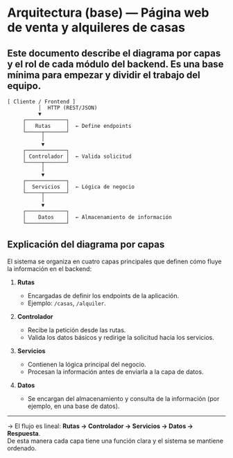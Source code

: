 # Arquitectura (base) — Página web de venta y alquileres de casas
## Este documento describe el diagrama por capas y el rol de cada módulo del backend. Es una base mínima para empezar y dividir el trabajo del equipo.

```
[ Cliente / Frontend ]
          │  HTTP (REST/JSON)
          ▼
     ┌─────────────┐
     │   Rutas     │  ← Define endpoints
     └─────┬───────┘
           │ 
           ▼
     ┌─────────────┐
     │ Controlador │  ← Valida solicitud
     └─────┬───────┘
           │ 
           ▼
     ┌─────────────┐
     │  Servicios  │  ← Lógica de negocio
     └─────┬───────┘
           │ 
           ▼
     ┌─────────────┐
     │    Datos    │  ← Almacenamiento de información
     └─────────────┘
```
## Explicación del diagrama por capas

El sistema se organiza en cuatro capas principales que definen cómo fluye la información en el backend:

1. **Rutas**  
   - Encargadas de definir los endpoints de la aplicación.  
   - Ejemplo: `/casas`, `/alquiler`.

2. **Controlador**  
   - Recibe la petición desde las rutas.  
   - Valida los datos básicos y redirige la solicitud hacia los servicios.

3. **Servicios**  
   - Contienen la lógica principal del negocio.  
   - Procesan la información antes de enviarla a la capa de datos.

4. **Datos**  
   - Se encargan del almacenamiento y consulta de la información (por ejemplo, en una base de datos).

---

-> El flujo es lineal: **Rutas → Controlador → Servicios → Datos → Respuesta**.  
De esta manera cada capa tiene una función clara y el sistema se mantiene ordenado.
